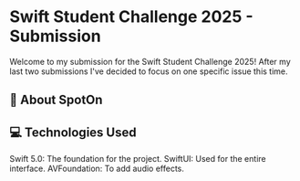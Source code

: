 # Swift Student Challenge 2025 - Submission
Welcome to my submission for the Swift Student Challenge 2025! After my last two submissions I've decided to focus on one specific issue this time.

## 📱 About SpotOn


## 💻 Technologies Used
Swift 5.0: The foundation for the project.
SwiftUI: Used for the entire interface.
AVFoundation: To add audio effects.
